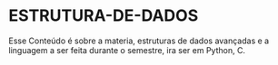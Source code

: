 # ESTRUTURA-DE-DADOS
Esse Conteúdo é sobre a materia, estruturas de dados avançadas e a linguagem a ser feita durante o semestre, ira ser em  Python, C.
